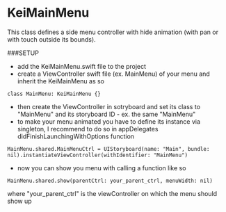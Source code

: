 # KeiMainMenu

This class defines a side menu controller with hide animation (with pan or with touch outside its bounds).

###SETUP

- add the KeiMainMenu.swift file to the project
- create a ViewController swift file (ex. MainMenu) of your menu and inherit the KeiMainMenu as so
```
class MainMenu: KeiMainMenu {}
```
- then create the ViewController in sotryboard and set its class to "MainMenu" and its storyboard ID - ex. the same "MainMenu"
- to make your menu animated you have to define its instance via singleton, I recommend to do so in appDelegates didFinishLaunchingWithOptions function
```
MainMenu.shared.MainMenuCtrl = UIStoryboard(name: "Main", bundle: nil).instantiateViewController(withIdentifier: "MainMenu")
```
- now you can show you menu with calling a function like so
```
MainMenu.shared.show(parentCtrl: your_parent_ctrl, menuWidth: nil)
```
where "your_parent_ctrl" is the viewController on which the menu should show up
